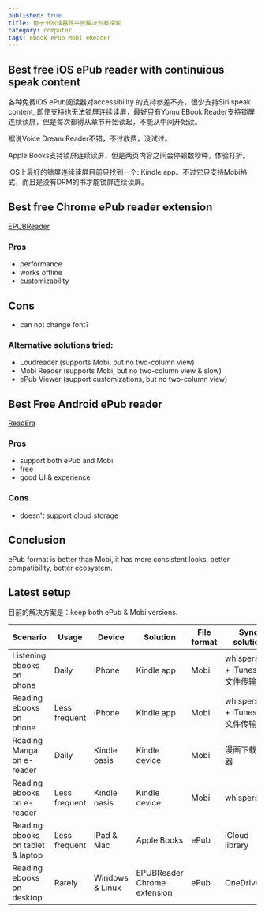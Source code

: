 ```yaml
---
published: true
title: 电子书阅读器跨平台解决方案探索
category: computer
tags: ebook ePub Mobi eReader
---
```

## Best free iOS ePub reader with continuious speak content

各种免费iOS ePub阅读器对accessibility 的支持参差不齐，很少支持Siri speak content, 即使支持也无法锁屏连续读屏，最好只有Yomu EBook Reader支持锁屏连续读屏，但是每次都得从章节开始读起，不能从中间开始读。

据说Voice Dream Reader不错，不过收费，没试过。

Apple Books支持锁屏连续读屏，但是两页内容之间会停顿数秒种，体验打折。

iOS上最好的锁屏连续读屏目前只找到一个: Kindle app。不过它只支持Mobi格式，而且是没有DRM的书才能锁屏连续读屏。

## Best free Chrome ePub reader extension

[EPUBReader](https://chrome.google.com/webstore/detail/epubreader/jhhclmfgfllimlhabjkgkeebkbiadflb?hl=en)

### Pros

- performance
- works offline
- customizability

## Cons

- can not change font?

### Alternative solutions tried:

- Loudreader (supports Mobi, but no two-column view)
- Mobi Reader (supports Mobi, but no two-column view & slow)
- ePub Viewer (support customizations, but no two-column view)

## Best Free Android ePub reader

[ReadEra](https://play.google.com/store/apps/details?id=org.readera&hl=en_US&gl=US)

### Pros

- support both ePub and Mobi
- free
- good UI & experience

### Cons

- doesn't support cloud storage

## Conclusion

ePub format is better than Mobi, it has more consistent looks, better compatibility, better ecosystem.

## Latest setup

目前的解决方案是：keep both ePub & Mobi versions.

| Scenario                          | Usage         | Device          | Solution                    | File format | Sync solution                  |
| --------------------------------- | ------------- | --------------- | --------------------------- | ----------- | ------------------------------ |
| Listening ebooks on phone         | Daily         | iPhone          | Kindle app                  | Mobi        | whispersync + iTunes大文件传输 |
| Reading ebooks on phone           | Less frequent | iPhone          | Kindle app                  | Mobi        | whispersync + iTunes大文件传输 |
| Reading Manga on e-reader         | Daily         | Kindle oasis    | Kindle device               | Mobi        | 漫画下载服务器                 |
| Reading ebooks on e-reader        | Less frequent | Kindle oasis    | Kindle device               | Mobi        | whispersync                    |
| Reading ebooks on tablet & laptop | Less frequent | iPad & Mac      | Apple Books                 | ePub        | iCloud library                 |
| Reading ebooks on desktop         | Rarely        | Windows & Linux | EPUBReader Chrome extension | ePub        | OneDrive                       |

